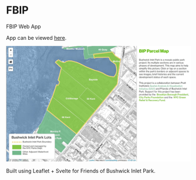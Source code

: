 # FBIP
FBIP Web App

App can be viewed [here](https://prattsavi.github.io/FBIP/public/index2.html).

![Screenshot](https://raw.githubusercontent.com/PrattSAVI/FBIP/main/public/data/Capture.JPG)

Built using Leaflet + Svelte for Friends of Bushwick Inlet Park.
